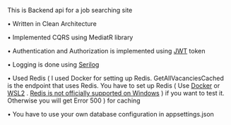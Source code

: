 This is Backend api for a job searching site

• Written in Clean Architecture

• Implemented CQRS using MediatR library

• Authentication and Authorization is implemented using [JWT](https://github.com/jwt-dotnet/jwt) token

• Logging is done using [Serilog](https://github.com/serilog/serilog-aspnetcore)

• Used Redis ( I used Docker for setting up Redis. GetAllVacanciesCached is the endpoint that uses Redis. You have to set up Redis ( Use [Docker](https://www.docker.com/) or [WSL2](https://learn.microsoft.com/en-us/windows/wsl/install) . [Redis is not officially supported on Windows](https://redis.io/docs/latest/operate/oss_and_stack/install/install-redis/install-redis-on-windows/) ) if you want to test it. Otherwise you will get Error 500 ) for caching


• You have to use your own database configuration in appsettings.json

